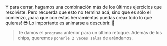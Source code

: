 <gs-attire attire-url="https://raw.githubusercontent.com/MumukiProject/mumuki-guia-gobstones-alternativa-kids/master/assets/attires/config.json"></gs-attire>
<gs-toolbox toolbox-url="https://raw.githubusercontent.com/MumukiProject/mumuki-guia-gobstones-muchos-sabores-combinados-kids/master/assets/toolbox.xml"></gs-toolbox>

Y para cerrar, hagamos una combinación más de los últimos ejercicios que resolviste. Pero recuerda que esto no termina acá, sino que es sólo el comienzo, ¡para que con estas herramientas puedas crear todo lo que quieras! :sunglasses: Lo importante es animarse a descubrir. :tada:

> Te damos el `programa` anterior para un último retoque. Además de los chips, queremos `ponerle 2 veces salsa` de arándanos. 
 